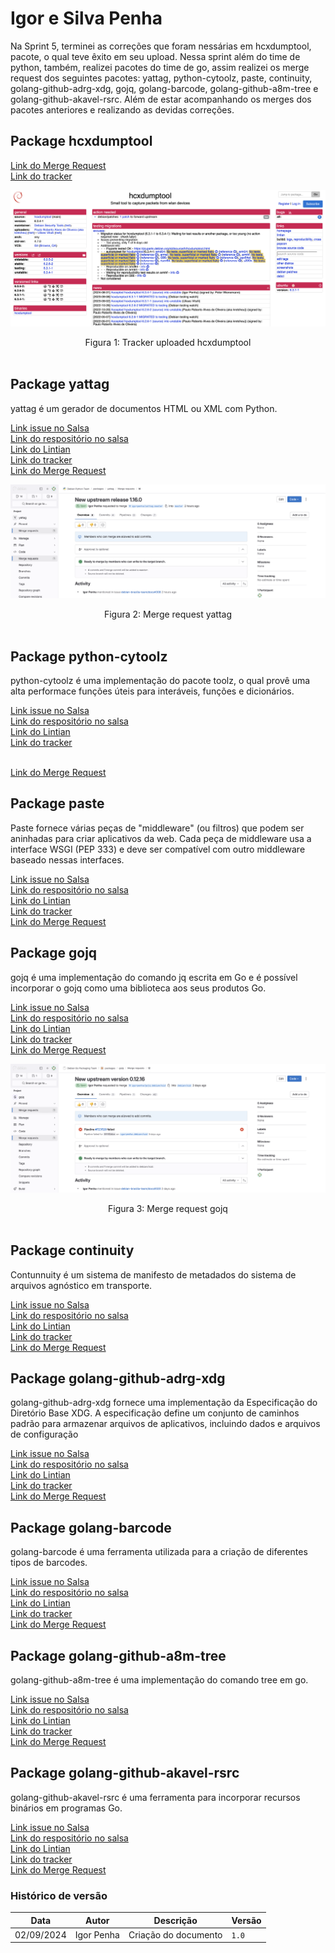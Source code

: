 # Igor e Silva Penha

Na Sprint 5, terminei as correções que foram nessárias em hcxdumptool, pacote, o qual teve êxito em seu upload. Nessa sprint além do time de python, também, realizei pacotes do time de go, assim realizei os merge request dos seguintes pacotes: yattag, python-cytoolz, paste, continuity, golang-github-adrg-xdg, gojq, golang-barcode, golang-github-a8m-tree e golang-github-akavel-rsrc. Além de estar acompanhando os merges dos pacotes anteriores e realizando as devidas correções.

## Package hcxdumptool

[Link do Merge Request](https://salsa.debian.org/pkg-security-team/hcxdumptool/-/merge_requests/6)
<br> [Link do tracker](https://tracker.debian.org/pkg/hcxdumptool)

![rep](../../img/igor/hcxdumptool-tracker-upload.png)

<div style="text-align:center"> Figura 1: Tracker uploaded hcxdumptool</div>
<br>

## Package yattag

yattag é um gerador de documentos HTML ou XML com Python.

[Link issue no Salsa](https://salsa.debian.org/debian-brasilia-team/docs/-/issues/308)
<br> [Link do respositório no salsa](https://salsa.debian.org/python-team/packages/yattag)
<br> [Link do Lintian](https://udd.debian.org/lintian/?packages=yattag)
<br> [Link do tracker](https://tracker.debian.org/pkg/yattag)
<br> [Link do Merge Request](https://salsa.debian.org/python-team/packages/yattag/-/merge_requests/4)

![rep](../../img/igor/yattag-merge-request.png)

<div style="text-align:center"> Figura 2: Merge request yattag</div>
<br>

## Package python-cytoolz

python-cytoolz é uma implementação do pacote toolz, o qual provê uma alta performace funções úteis para interáveis, funções e dicionários.

[Link issue no Salsa](https://salsa.debian.org/debian-brasilia-team/docs/-/issues/309)
<br> [Link do respositório no salsa](https://salsa.debian.org/python-team/packages/python-cytoolz)
<br> [Link do Lintian](https://udd.debian.org/lintian/?packages=python-cytoolz)
<br> [Link do tracker](https://tracker.debian.org/pkg/python-cytoolz)

<br> [Link do Merge Request](https://salsa.debian.org/python-team/packages/python-pika/-/merge_requests/3)

## Package paste

Paste fornece várias peças de "middleware" (ou filtros) que podem ser aninhadas para criar aplicativos da web. Cada peça de middleware usa a interface WSGI (PEP 333) e deve ser compatível com outro middleware baseado nessas interfaces.

[Link issue no Salsa](https://salsa.debian.org/debian-brasilia-team/docs/-/issues/314)
<br> [Link do respositório no salsa](https://salsa.debian.org/python-team/packages/paste)
<br> [Link do Lintian](https://udd.debian.org/lintian/?packages=paste)
<br> [Link do tracker](https://tracker.debian.org/pkg/paste)
<br> [Link do Merge Request](https://salsa.debian.org/python-team/packages/paste/-/merge_requests/3)

## Package gojq

gojq é uma implementação do comando jq escrita em Go e é possível incorporar o gojq como uma biblioteca aos seus produtos Go.

[Link issue no Salsa](https://salsa.debian.org/debian-brasilia-team/docs/-/issues/320)
<br> [Link do respositório no salsa](https://salsa.debian.org/go-team/packages/gojq)
<br> [Link do Lintian](https://udd.debian.org/lintian/?packages=gojq)
<br> [Link do tracker](https://tracker.debian.org/pkg/gojq)
<br> [Link do Merge Request](https://salsa.debian.org/go-team/packages/gojq/-/merge_requests/2)

![rep](../../img/igor/gojq-merge-request.png)

<div style="text-align:center"> Figura 3: Merge request gojq</div>
<br>

## Package continuity

Contunnuity é um sistema de manifesto de metadados do sistema de arquivos agnóstico em transporte.

[Link issue no Salsa](https://salsa.debian.org/debian-brasilia-team/docs/-/issues/316)
<br> [Link do respositório no salsa](https://salsa.debian.org/go-team/packages/continuity)
<br> [Link do Lintian](https://udd.debian.org/lintian/?packages=continuity)
<br> [Link do tracker](https://tracker.debian.org/pkg/continuity)
<br> [Link do Merge Request](https://salsa.debian.org/go-team/packages/continuity/-/merge_requests/5)

## Package golang-github-adrg-xdg

golang-github-adrg-xdg fornece uma implementação da Especificação do Diretório Base XDG. A especificação define um conjunto de caminhos padrão para armazenar arquivos de aplicativos, incluindo dados e arquivos de configuração

[Link issue no Salsa](https://salsa.debian.org/debian-brasilia-team/docs/-/issues/318)
<br> [Link do respositório no salsa](https://salsa.debian.org/go-team/packages/golang-github-adrg-xdg)
<br> [Link do Lintian](https://udd.debian.org/lintian/?packages=golang-github-adrg-xdg)
<br> [Link do tracker](https://tracker.debian.org/pkg/golang-github-adrg-xdg)
<br> [Link do Merge Request](https://salsa.debian.org/go-team/packages/golang-github-adrg-xdg/-/merge_requests/3)

## Package golang-barcode

golang-barcode é uma ferramenta utilizada para a criação de diferentes tipos de barcodes.

[Link issue no Salsa](https://salsa.debian.org/debian-brasilia-team/docs/-/issues/323)
<br> [Link do respositório no salsa](https://salsa.debian.org/go-team/packages/golang-barcode)
<br> [Link do Lintian](https://udd.debian.org/lintian/?packages=golang-barcode)
<br> [Link do tracker](https://tracker.debian.org/pkg/golang-barcode)
<br> [Link do Merge Request](https://salsa.debian.org/go-team/packages/golang-barcode/-/merge_requests/6)

## Package golang-github-a8m-tree

golang-github-a8m-tree é uma implementação do comando tree em go.

[Link issue no Salsa](https://salsa.debian.org/debian-brasilia-team/docs/-/issues/326)
<br> [Link do respositório no salsa](https://salsa.debian.org/go-team/packages/golang-github-a8m-tree)
<br> [Link do Lintian](https://udd.debian.org/lintian/?packages=golang-github-a8m-tree)
<br> [Link do tracker](https://tracker.debian.org/pkg/golang-github-a8m-tree)
<br> [Link do Merge Request](https://salsa.debian.org/go-team/packages/golang-github-a8m-tree/-/merge_requests/3)

## Package golang-github-akavel-rsrc

golang-github-akavel-rsrc é uma ferramenta para incorporar recursos binários em programas Go.

[Link issue no Salsa](https://salsa.debian.org/debian-brasilia-team/docs/-/issues/327)
<br> [Link do respositório no salsa](https://salsa.debian.org/go-team/packages/golang-github-akavel-rsrc)
<br> [Link do Lintian](https://udd.debian.org/lintian/?packages=golang-github-akavel-rsrc)
<br> [Link do tracker](https://tracker.debian.org/pkg/golang-github-akavel-rsrc)
<br> [Link do Merge Request](https://salsa.debian.org/go-team/packages/golang-github-akavel-rsrc/-/merge_requests/3)


### Histórico de versão

|Data|Autor|Descrição|Versão|
|----|------|------|----|
| 02/09/2024 | Igor Penha | Criação do documento | `1.0` |
